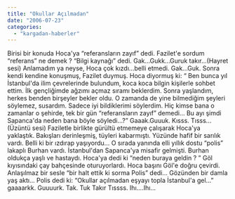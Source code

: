 ```yaml
---
title: "Okullar Açılmadan"
date: "2006-07-23"
categories: 
  - "kargadan-haberler"
---
```


Birisi bir konuda Hoca'ya “referansların zayıf” dedi. Fazilet'e sordum “referans” ne demek ? “Bilgi kaynağı” dedi. Gak...Gukk...Guruk takır...(Hayret sesi) Anlamadım ya neyse, Hoca çok kızdı...belli etmedi. Gak...Guk. Sonra kendi kendine konuşmuş, Fazilet duymuş. Hoca diyormuş ki: “ Ben bunca yıl İstanbul'da ilim çevrelerinde bulundum, koca koca bilgin kişilerle sohbet ettim. İlk gençliğimde ağzımı açmaz sıramı beklerdim. Sonra yaşlandım, herkes benden birşeyler bekler oldu. O zamanda de yine bilmediğim şeyleri söylemez, susardım. Sadece iyi bildiklerimi söylerdim. Hiç kimse bana o zamanlar o şehirde, tek bir gün “referansların zayıf” demedi... Bu ayı şimdi Sapanca'da neden bana böyle söyledi...?” Gaaak.Guuuk. Kısss. Tısss...(Üzüntü sesi) Faziletle birlikte gürültü etmemeye çalışarak Hoca'ya yaklaştık. Bakışları derinleşmiş, tüyleri kabarmıştı. Yüzünde hafif bir sarılık vardı. Belli ki bir ızdırap yaşıyordu... O sırada yanında elli yıllık dostu “polis” lakaplı Burhan vardı. İstanbul'dan Sapanca'ya misafir gelmişti. Burhan oldukça yaşlı ve hastaydı. Hoca'ya dedi ki “neden buraya geldin ? ” Göl kıyısındaki çay bahçesinde oturuyorlardı. Hoca başını Göl'e doğru çevirdi. Anlaşılmaz bir sesle “bir halt ettik ki sorma Polis” dedi... Gözünden bir damla yaş aktı... Polis dedi ki: “Okullar açılmadan eşyayı topla İstanbul'a gel...” gaaaarkk. Guuuurk. Tak. Tuk Takır Tıssss. Ihı....Ihı...
